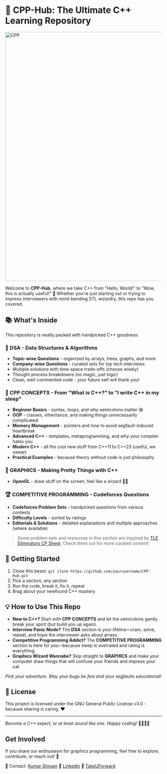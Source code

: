 # 🚀 CPP-Hub: The Ultimate C++ Learning Repository

<img src="./GRAPHICS/Theory/Assets/cpp.png" alt="CPP" width="800" />


Welcome to **CPP-Hub**, where we take C++ from "Hello, World!" to "Wow, this is actually useful!" 🎉 Whether you're just starting out or trying to impress interviewers with mind-bending STL wizardry, this repo has you covered.

## 📚 What's Inside

This repository is neatly packed with handpicked C++ goodness:

### 🧠 DSA - Data Structures & Algorithms
- **Topic-wise Questions** - organized by arrays, trees, graphs, and more
- **Company-wise Questions** - curated sets for top tech interviews
- Multiple solutions with time-space trade-offs (choose wisely)
- Thought process breakdowns (no magic, just logic)
- Clean, well-commented code - your future self will thank you!

### 📘 CPP CONCEPTS - From "What is C++?" to "I write C++ in my sleep"  
- **Beginner Basics** - syntax, loops, and why semicolons matter 😅
- **OOP** - classes, inheritance, and making things unnecessarily complicated
- **Memory Management** - pointers and how to avoid segfault-induced heartbreak
- **Advanced C++** - templates, metaprogramming, and why your compiler hates you
- **Modern C++** - all the cool new stuff from C++11 to C++23 (useful, we swear)
- **Practical Examples** - because theory without code is just philosophy

### 🎨 GRAPHICS - Making Pretty Things with C++
- **OpenGL** - draw stuff on the screen, feel like a wizard 🧙‍♂️

### 🏆 COMPETITIVE PROGRAMMING - Codeforces Questions
- **Codeforces Problem Sets** - handpicked questions from various contests
- **Difficulty Levels** - sorted by ratings
- **Editorials & Solutions** - detailed explanations and multiple approaches (where available)

> Some problem sets and resources in this section are inspired by [TLE Eliminators CP Sheet](https://www.tle-eliminators.com/cp-sheet). Check them out for more curated content!


## 🚦 Getting Started

1. Clone this beast: `git clone https://github.com/yourusername/CPP-Hub.git`
2. Pick a section, any section
3. Run the code, break it, fix it, repeat
4. Brag about your newfound C++ mastery

## 💡 How to Use This Repo

- **New to C++?** Start with **CPP CONCEPTS** and let the semicolons gently break your spirit (but build you up again).
- **Interview Panic Mode?** The **DSA** section is your lifeline—cram, solve, repeat, and hope the interviewer asks about arrays.
- **Competitive Programming Addict?** The **COMPETITIVE PROGRAMMING** section is here for you—because sleep is overrated and rating is everything.
- **Graphics Wizard Wannabe?** Skip straight to **GRAPHICS** and make your computer draw things that will confuse your friends and impress your cat.

*Pick your adventure. May your bugs be few and your segfaults educational!*


## 📝 License
This project is licensed under the GNU General Public License v3.0 - because sharing is caring. ❤️

---

*Become a C++ expert, or at least sound like one. Happy coding!* 👨‍💻👩‍💻

## Get Involved
If you share our enthusiasm for graphics programming, feel free to explore, contribute, or reach out! 🚀  

📧 Contact: [Kumar Shivam](mailto:hey.kumarshivam@gmail.com)
📌 [LinkedIn](https://www.linkedin.com/in/kumar-shivam-b8b196258/)
📌 [TakeUForward](https://takeuforward.org/plus/profile/KumarShivam1804)

